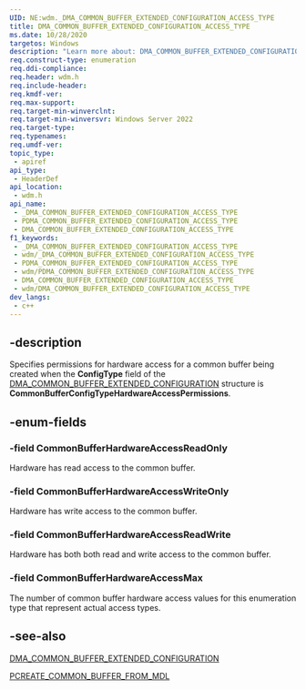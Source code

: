 ```yaml
---
UID: NE:wdm._DMA_COMMON_BUFFER_EXTENDED_CONFIGURATION_ACCESS_TYPE
title: DMA_COMMON_BUFFER_EXTENDED_CONFIGURATION_ACCESS_TYPE
ms.date: 10/28/2020
targetos: Windows
description: "Learn more about: DMA_COMMON_BUFFER_EXTENDED_CONFIGURATION_ACCESS_TYPE"
req.construct-type: enumeration
req.ddi-compliance:
req.header: wdm.h
req.include-header:
req.kmdf-ver:
req.max-support:
req.target-min-winverclnt:
req.target-min-winversvr: Windows Server 2022
req.target-type:
req.typenames:
req.umdf-ver:
topic_type:
 - apiref
api_type:
 - HeaderDef
api_location:
 - wdm.h
api_name:
 - _DMA_COMMON_BUFFER_EXTENDED_CONFIGURATION_ACCESS_TYPE
 - PDMA_COMMON_BUFFER_EXTENDED_CONFIGURATION_ACCESS_TYPE
 - DMA_COMMON_BUFFER_EXTENDED_CONFIGURATION_ACCESS_TYPE
f1_keywords:
 - _DMA_COMMON_BUFFER_EXTENDED_CONFIGURATION_ACCESS_TYPE
 - wdm/_DMA_COMMON_BUFFER_EXTENDED_CONFIGURATION_ACCESS_TYPE
 - PDMA_COMMON_BUFFER_EXTENDED_CONFIGURATION_ACCESS_TYPE
 - wdm/PDMA_COMMON_BUFFER_EXTENDED_CONFIGURATION_ACCESS_TYPE
 - DMA_COMMON_BUFFER_EXTENDED_CONFIGURATION_ACCESS_TYPE
 - wdm/DMA_COMMON_BUFFER_EXTENDED_CONFIGURATION_ACCESS_TYPE
dev_langs:
 - c++
---
```


## -description

Specifies permissions for hardware access for a common buffer being created when the **ConfigType** field of the [DMA_COMMON_BUFFER_EXTENDED_CONFIGURATION](ns-wdm-dma_common_buffer_extended_configuration.md) structure is **CommonBufferConfigTypeHardwareAccessPermissions**.

## -enum-fields

### -field CommonBufferHardwareAccessReadOnly

Hardware has read access to the common buffer.

### -field CommonBufferHardwareAccessWriteOnly

Hardware has write access to the common buffer.

### -field CommonBufferHardwareAccessReadWrite

Hardware has both both read and write access to the common buffer.

### -field CommonBufferHardwareAccessMax

The number of common buffer hardware access values for this enumeration type that represent actual access types.

## -see-also

[DMA_COMMON_BUFFER_EXTENDED_CONFIGURATION](ns-wdm-dma_common_buffer_extended_configuration.md)

[PCREATE_COMMON_BUFFER_FROM_MDL](nc-wdm-pcreate-common-buffer-from-mdl.md)


